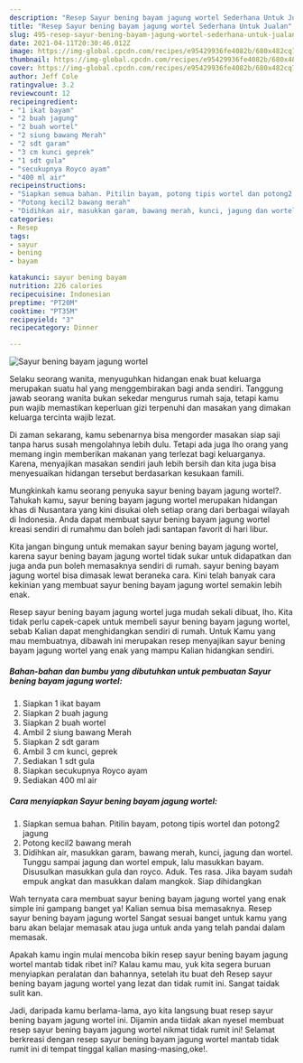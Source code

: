 ```yaml
---
description: "Resep Sayur bening bayam jagung wortel Sederhana Untuk Jualan"
title: "Resep Sayur bening bayam jagung wortel Sederhana Untuk Jualan"
slug: 495-resep-sayur-bening-bayam-jagung-wortel-sederhana-untuk-jualan
date: 2021-04-11T20:30:46.012Z
image: https://img-global.cpcdn.com/recipes/e95429936fe4082b/680x482cq70/sayur-bening-bayam-jagung-wortel-foto-resep-utama.jpg
thumbnail: https://img-global.cpcdn.com/recipes/e95429936fe4082b/680x482cq70/sayur-bening-bayam-jagung-wortel-foto-resep-utama.jpg
cover: https://img-global.cpcdn.com/recipes/e95429936fe4082b/680x482cq70/sayur-bening-bayam-jagung-wortel-foto-resep-utama.jpg
author: Jeff Cole
ratingvalue: 3.2
reviewcount: 12
recipeingredient:
- "1 ikat bayam"
- "2 buah jagung"
- "2 buah wortel"
- "2 siung bawang Merah"
- "2 sdt garam"
- "3 cm kunci geprek"
- "1 sdt gula"
- "secukupnya Royco ayam"
- "400 ml air"
recipeinstructions:
- "Siapkan semua bahan. Pitilin bayam, potong tipis wortel dan potong2 jagung"
- "Potong kecil2 bawang merah"
- "Didihkan air, masukkan garam, bawang merah, kunci, jagung dan wortel. Tunggu sampai jagung dan wortel empuk, lalu masukkan bayam. Disusulkan masukkan gula dan royco. Aduk. Tes rasa. Jika bayam sudah empuk angkat dan masukkan dalam mangkok. Siap dihidangkan"
categories:
- Resep
tags:
- sayur
- bening
- bayam

katakunci: sayur bening bayam 
nutrition: 226 calories
recipecuisine: Indonesian
preptime: "PT20M"
cooktime: "PT35M"
recipeyield: "3"
recipecategory: Dinner

---
```



![Sayur bening bayam jagung wortel](https://img-global.cpcdn.com/recipes/e95429936fe4082b/680x482cq70/sayur-bening-bayam-jagung-wortel-foto-resep-utama.jpg)

Selaku seorang wanita, menyuguhkan hidangan enak buat keluarga merupakan suatu hal yang menggembirakan bagi anda sendiri. Tanggung jawab seorang  wanita bukan sekedar mengurus rumah saja, tetapi kamu pun wajib memastikan keperluan gizi terpenuhi dan masakan yang dimakan keluarga tercinta wajib lezat.

Di zaman  sekarang, kamu sebenarnya bisa mengorder masakan siap saji tanpa harus susah mengolahnya lebih dulu. Tetapi ada juga lho orang yang memang ingin memberikan makanan yang terlezat bagi keluarganya. Karena, menyajikan masakan sendiri jauh lebih bersih dan kita juga bisa menyesuaikan hidangan tersebut berdasarkan kesukaan famili. 



Mungkinkah kamu seorang penyuka sayur bening bayam jagung wortel?. Tahukah kamu, sayur bening bayam jagung wortel merupakan hidangan khas di Nusantara yang kini disukai oleh setiap orang dari berbagai wilayah di Indonesia. Anda dapat membuat sayur bening bayam jagung wortel kreasi sendiri di rumahmu dan boleh jadi santapan favorit di hari libur.

Kita jangan bingung untuk memakan sayur bening bayam jagung wortel, karena sayur bening bayam jagung wortel tidak sukar untuk didapatkan dan juga anda pun boleh memasaknya sendiri di rumah. sayur bening bayam jagung wortel bisa dimasak lewat beraneka cara. Kini telah banyak cara kekinian yang membuat sayur bening bayam jagung wortel semakin lebih enak.

Resep sayur bening bayam jagung wortel juga mudah sekali dibuat, lho. Kita tidak perlu capek-capek untuk membeli sayur bening bayam jagung wortel, sebab Kalian dapat menghidangkan sendiri di rumah. Untuk Kamu yang mau membuatnya, dibawah ini merupakan resep menyajikan sayur bening bayam jagung wortel yang enak yang mampu Kalian hidangkan sendiri.

<!--inarticleads1-->

##### Bahan-bahan dan bumbu yang dibutuhkan untuk pembuatan Sayur bening bayam jagung wortel:

1. Siapkan 1 ikat bayam
1. Siapkan 2 buah jagung
1. Siapkan 2 buah wortel
1. Ambil 2 siung bawang Merah
1. Siapkan 2 sdt garam
1. Ambil 3 cm kunci, geprek
1. Sediakan 1 sdt gula
1. Siapkan secukupnya Royco ayam
1. Sediakan 400 ml air




<!--inarticleads2-->

##### Cara menyiapkan Sayur bening bayam jagung wortel:

1. Siapkan semua bahan. Pitilin bayam, potong tipis wortel dan potong2 jagung
1. Potong kecil2 bawang merah
1. Didihkan air, masukkan garam, bawang merah, kunci, jagung dan wortel. Tunggu sampai jagung dan wortel empuk, lalu masukkan bayam. Disusulkan masukkan gula dan royco. Aduk. Tes rasa. Jika bayam sudah empuk angkat dan masukkan dalam mangkok. Siap dihidangkan




Wah ternyata cara membuat sayur bening bayam jagung wortel yang enak simple ini gampang banget ya! Kalian semua bisa memasaknya. Resep sayur bening bayam jagung wortel Sangat sesuai banget untuk kamu yang baru akan belajar memasak atau juga untuk anda yang telah pandai dalam memasak.

Apakah kamu ingin mulai mencoba bikin resep sayur bening bayam jagung wortel mantab tidak ribet ini? Kalau kamu mau, yuk kita segera buruan menyiapkan peralatan dan bahannya, setelah itu buat deh Resep sayur bening bayam jagung wortel yang lezat dan tidak rumit ini. Sangat taidak sulit kan. 

Jadi, daripada kamu berlama-lama, ayo kita langsung buat resep sayur bening bayam jagung wortel ini. Dijamin anda tiidak akan nyesel membuat resep sayur bening bayam jagung wortel nikmat tidak rumit ini! Selamat berkreasi dengan resep sayur bening bayam jagung wortel mantab tidak rumit ini di tempat tinggal kalian masing-masing,oke!.

